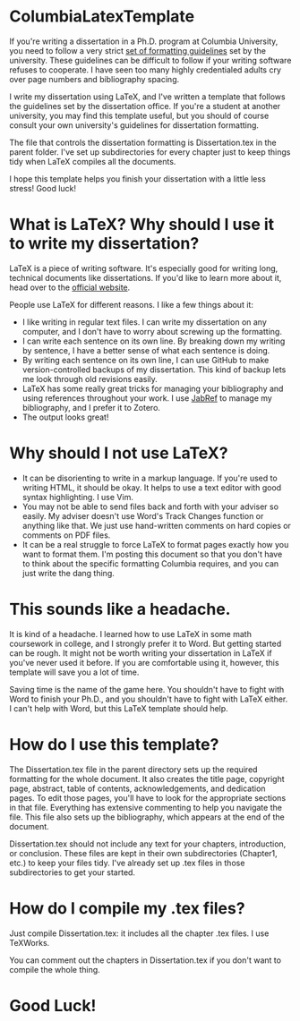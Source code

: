 # ColumbiaLatexTemplate

If you're writing a dissertation in a Ph.D. program at Columbia University, you need to follow a very strict [set of formatting guidelines](http://gsas.columbia.edu/content/formatting-guidelines) set by the university. These guidelines can be difficult to follow if your writing software refuses to cooperate. I have seen too many highly credentialed adults cry over page numbers and bibliography spacing.

I write my dissertation using LaTeX, and I've written a template that follows the guidelines set by the dissertation office. If you're a student at another university, you may find this template useful, but you should of course consult your own university's guidelines for dissertation formatting.

The file that controls the dissertation formatting is Dissertation.tex in the parent folder. I've set up subdirectories for every chapter just to keep things tidy when LaTeX compiles all the documents.

I hope this template helps you finish your dissertation with a little less stress! Good luck!

# What is LaTeX? Why should I use it to write my dissertation?

LaTeX is a piece of writing software. It's especially good for writing long, technical documents like dissertations. If you'd like to learn more about it, head over to the [official website](http://latex-project.org).

People use LaTeX for different reasons. I like a few things about it:

* I like writing in regular text files. I can write my dissertation on any computer, and I don't have to worry about screwing up the formatting.
* I can write each sentence on its own line. By breaking down my writing by sentence, I have a better sense of what each sentence is doing.
* By writing each sentence on its own line, I can use GitHub to make version-controlled backups of my dissertation. This kind of backup lets me look through old revisions easily.
* LaTeX has some really great tricks for managing your bibliography and using references throughout your work. I use [JabRef](http://jabref.sourceforge.net/) to manage my bibliography, and I prefer it to Zotero.
* The output looks great!

# Why should I not use LaTeX?

* It can be disorienting to write in a markup language. If you're used to writing HTML, it should be okay. It helps to use a text editor with good syntax highlighting. I use Vim.
* You may not be able to send files back and forth with your adviser so easily. My adviser doesn't use Word's Track Changes function or anything like that. We just use hand-written comments on hard copies or comments on PDF files.
* It can be a real struggle to force LaTeX to format pages exactly how you want to format them. I'm posting this document so that you don't have to think about the specific formatting Columbia requires, and you can just write the dang thing.

# This sounds like a headache.

It is kind of a headache. I learned how to use LaTeX in some math coursework in college, and I strongly prefer it to Word. But getting started can be rough. It might not be worth writing your dissertation in LaTeX if you've never used it before. If you are comfortable using it, however, this template will save you a lot of time.

Saving time is the name of the game here. You shouldn't have to fight with Word to finish your Ph.D., and you shouldn't have to fight with LaTeX either. I can't help with Word, but this LaTeX template should help.

# How do I use this template?

The Dissertation.tex file in the parent directory sets up the required formatting for the whole document. It also creates the title page, copyright page, abstract, table of contents, acknowledgements, and dedication pages. To edit those pages, you'll have to look for the appropriate sections in that file. Everything has extensive commenting to help you navigate the file. This file also sets up the bibliography, which appears at the end of the document.

Dissertation.tex should not include any text for your chapters, introduction, or conclusion. These files are kept in their own subdirectories (Chapter1, etc.) to keep your files tidy. I've already set up .tex files in those subdirectories to get your started.

# How do I compile my .tex files?

Just compile Dissertation.tex: it includes all the chapter .tex files. I use TeXWorks.

You can comment out the chapters in Dissertation.tex if you don't want to compile the whole thing.

# Good Luck!
